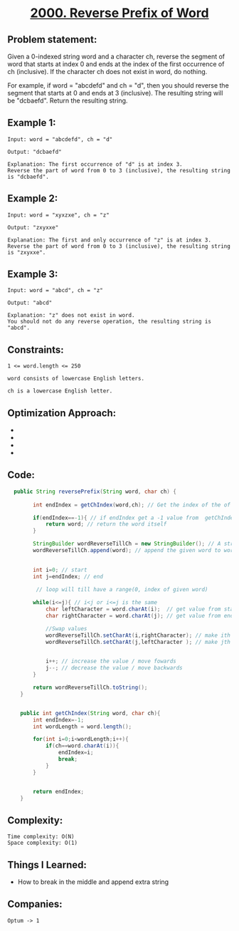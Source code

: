 <h1 align="center"><a href="https://leetcode.com/problems/reverse-prefix-of-word/" target="_blank">2000. Reverse Prefix of Word</a></h1>

## Problem statement:
Given a 0-indexed string word and a character ch, reverse the segment of word that starts at index 0 and ends at the index of the first occurrence of ch (inclusive). 
If the character ch does not exist in word, do nothing.

For example, if word = "abcdefd" and ch = "d", then you should reverse the segment that starts at 0 and ends at 3 (inclusive). The resulting string will be "dcbaefd".
Return the resulting string.




## Example 1:

```
Input: word = "abcdefd", ch = "d"

Output: "dcbaefd"

Explanation: The first occurrence of "d" is at index 3. 
Reverse the part of word from 0 to 3 (inclusive), the resulting string is "dcbaefd".

```

## Example 2:

```
Input: word = "xyxzxe", ch = "z"

Output: "zxyxxe"

Explanation: The first and only occurrence of "z" is at index 3.
Reverse the part of word from 0 to 3 (inclusive), the resulting string is "zxyxxe".

```


## Example 3:

```
Input: word = "abcd", ch = "z"

Output: "abcd"

Explanation: "z" does not exist in word.
You should not do any reverse operation, the resulting string is "abcd".

```


## Constraints:

```
1 <= word.length <= 250

word consists of lowercase English letters.

ch is a lowercase English letter.
```


 

## Optimization Approach:

- 
  
- 
  
-
  
- 



## Code: 

```java
  public String reversePrefix(String word, char ch) {
       
        int endIndex = getChIndex(word,ch); // Get the index of the of the character we want from this function

        if(endIndex==-1){ // if endIndex get a -1 value from  getChIndex they return -1 element not found
            return word; // return the word itself
        }

        StringBuilder wordReverseTillCh = new StringBuilder(); // A string form
        wordReverseTillCh.append(word); // append the given word to wordReverseTillCh

        
        int i=0; // start
        int j=endIndex; // end

         // loop will till have a range(0, index of given word)
       
        while(i<=j){ // i<j or i<=j is the same
            char leftCharacter = word.charAt(i);  // get value from start
            char rightCharacter = word.charAt(j); // get value from end

            //Swap values
            wordReverseTillCh.setCharAt(i,rightCharacter); // make ith (start) value end value (overwrite it)
            wordReverseTillCh.setCharAt(j,leftCharacter ); // make jth (end) value start value (overwrite it)
    

            i++; // increase the value / move fowards
            j--; // decrease the value / move backwards   
        }

        return wordReverseTillCh.toString();
    }


    public int getChIndex(String word, char ch){
        int endIndex=-1;
        int wordLength = word.length();

        for(int i=0;i<wordLength;i++){
            if(ch==word.charAt(i)){
                endIndex=i;
                break;
            }
        }


        return endIndex;
    }

```







## Complexity:

```
Time complexity: O(N)
Space complexity: O(1)
```

## Things I Learned:

- How to break in the middle and append extra string
  


## Companies:

```
Optum -> 1
```





